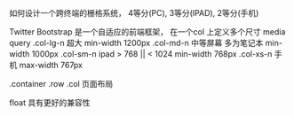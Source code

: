 如何设计一个跨终端的栅格系统， 4等分(PC), 3等分(IPAD), 2等分(手机)

Twitter Bootstrap 是一个自适应的前端框架， 
在一个col 上定义多个尺寸
media query
.col-lg-n 超大               min-width 1200px
.col-md-n 中等屏幕 多为笔记本 min-width 1000px
.col-sm-n ipad > 768 || < 1024 min-width 768px 
.col-xs-n 手机               max-width 767px

.container
.row
.col
页面布局

float 具有更好的兼容性